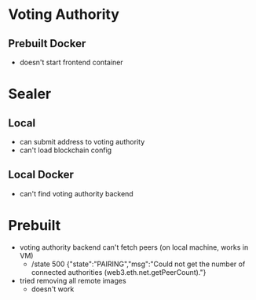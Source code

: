 # Voting Authority
## Prebuilt Docker
- doesn't start frontend container

# Sealer
## Local
- can submit address to voting authority
- can't load blockchain config

## Local Docker
- can't find voting authority backend

# Prebuilt
- voting authority backend can't fetch peers (on local machine, works in VM)
  - /state 500 {"state":"PAIRING","msg":"Could not get the number of connected authorities (web3.eth.net.getPeerCount)."}
- tried removing all remote images
  - doesn't work
